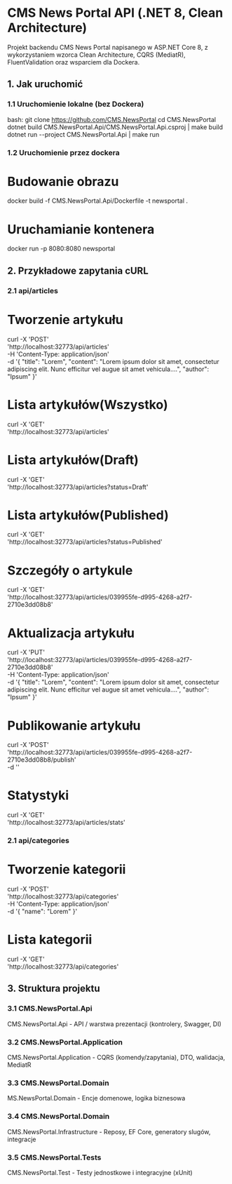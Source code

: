 # CMS News Portal API (.NET 8, Clean Architecture)
Projekt backendu CMS News Portal napisanego w ASP.NET Core 8, z wykorzystaniem wzorca Clean Architecture, CQRS (MediatR), FluentValidation oraz wsparciem dla Dockera.


## 1. Jak uruchomić

### 1.1 Uruchomienie lokalne (bez Dockera)
bash:
git clone https://github.com/CMS.NewsPortal
cd CMS.NewsPortal
dotnet build CMS.NewsPortal.Api/CMS.NewsPortal.Api.csproj | make build
dotnet run --project CMS.NewsPortal.Api                   | make run

### 1.2 Uruchomienie przez dockera

# Budowanie obrazu
docker build -f CMS.NewsPortal.Api/Dockerfile -t newsportal .

# Uruchamianie kontenera
docker run -p 8080:8080 newsportal

## 2. Przykładowe zapytania cURL

### 2.1 api/articles

# Tworzenie artykułu
curl -X 'POST' \
  'http://localhost:32773/api/articles' \
  -H 'Content-Type: application/json' \
  -d '{
  "title": "Lorem",
  "content": "Lorem ipsum dolor sit amet, consectetur adipiscing elit. Nunc efficitur vel augue sit amet vehicula....",
  "author": "Ipsum"
}'

# Lista artykułów(Wszystko)
curl -X 'GET' \
  'http://localhost:32773/api/articles'

# Lista artykułów(Draft)
curl -X 'GET' \
  'http://localhost:32773/api/articles?status=Draft'

# Lista artykułów(Published)
curl -X 'GET' \
  'http://localhost:32773/api/articles?status=Published'

# Szczegóły o artykule
curl -X 'GET' \
  'http://localhost:32773/api/articles/039955fe-d995-4268-a2f7-2710e3dd08b8'

# Aktualizacja artykułu
curl -X 'PUT' \
  'http://localhost:32773/api/articles/039955fe-d995-4268-a2f7-2710e3dd08b8' \
  -H 'Content-Type: application/json' \
  -d '{
  "title": "Lorem",
  "content": "Lorem ipsum dolor sit amet, consectetur adipiscing elit. Nunc efficitur vel augue sit amet vehicula....",
  "author": "Ipsum"
}'

# Publikowanie artykułu
curl -X 'POST' \
  'http://localhost:32773/api/articles/039955fe-d995-4268-a2f7-2710e3dd08b8/publish' \
  -d ''

# Statystyki
curl -X 'GET' \
  'http://localhost:32773/api/articles/stats'

### 2.1 api/categories

# Tworzenie kategorii
curl -X 'POST' \
  'http://localhost:32773/api/categories' \
  -H 'Content-Type: application/json' \
  -d '{
  "name": "Lorem"
}'

# Lista kategorii
curl -X 'GET' \
  'http://localhost:32773/api/categories'

## 3. Struktura projektu

### 3.1 CMS.NewsPortal.Api
CMS.NewsPortal.Api - API / warstwa prezentacji (kontrolery, Swagger, DI)

### 3.2 CMS.NewsPortal.Application
CMS.NewsPortal.Application - CQRS (komendy/zapytania), DTO, walidacja, MediatR

### 3.3 CMS.NewsPortal.Domain
MS.NewsPortal.Domain - Encje domenowe, logika biznesowa

### 3.4 CMS.NewsPortal.Domain
CMS.NewsPortal.Infrastructure - Reposy, EF Core, generatory slugów, integracje

### 3.5 CMS.NewsPortal.Tests
CMS.NewsPortal.Test - Testy jednostkowe i integracyjne (xUnit)
